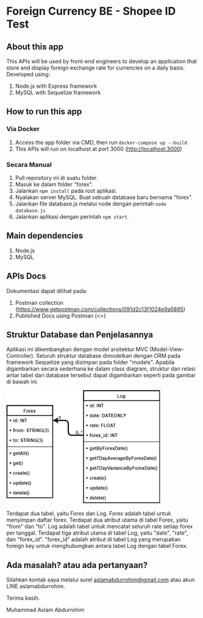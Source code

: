 # Foreign Currency BE - Shopee ID Test

## About this app
This APIs will be used by front-end engineers to develop an application that store and display foreign
exchange rate for currencies on a daily basis. Developed using:
1. Node.js with Express framework
2. MySQL with Sequelize framework

## How to run this app
### Via Docker
1. Access the app folder via CMD, then run `docker-compose up --build`
2. This APIs will run on localhost at port 3000 (<http://localhost:3000>)

### Secara Manual
1. Pull repository ini di suatu folder.
2. Masuk ke dalam folder "forex".
3. Jalankan `npm install` pada root aplikasi.
4. Nyalakan server MySQL. Buat sebuah database baru bernama "forex".
5. Jalankan file database.js melalui node dengan perintah `node database.js`
5. Jalankan aplikasi dengan perintah `npm start`.

## Main dependencies
1. Node.js
2. MySQL

## APIs Docs
Dokumentasi dapat dilihat pada:
1. Postman collection (<https://www.getpostman.com/collections/091d2c13f1024e9a5895>)
2. Published Docs using Postman (<>)

## Struktur Database dan Penjelasannya
Aplikasi ini dikembangkan dengan model arsitektur MVC (Model-View-Controller). Seluruh struktur database dimodelkan dengan ORM pada framework Sequelize yang disimpan pada folder "models". Apabila digambarkan secara sederhana ke dalam class diagram, struktur dan relasi antar tabel dari database tersebut dapat digambarkan seperti pada gambar di bawah ini.

![alt text](https://raw.githubusercontent.com/aslabd/shopee-be-test/master/forex/class-diagram.png "Class Diagram")

Terdapat dua tabel, yaitu Forex dan Log. Forex adalah tabel untuk menyimpan daftar forex. Terdapat dua atribut utama di tabel Forex, yaitu "from" dan "to". Log adalah tabel untuk mencatat seluruh rate setiap forex per tanggal. Terdapat tiga atribut utama di tabel Log, yaitu "date", "rate", dan "forex_id". "forex_id" adalah atribut di tabel Log yang merupakan foreign key untuk menghubungkan antara tabel Log dengan tabel Forex. 

## Ada masalah? atau ada pertanyaan?
Silahkan kontak saya melalui surel aslamabdurrohim@gmail.com atau akun LINE aslamabdurrohim.

Terima kasih.

Muhammad Aslam Abdurrohim